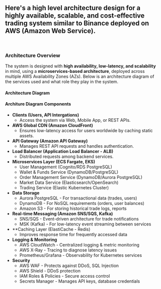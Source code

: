 ## Here's a high level architecture design for a highly available, scalable, and cost-effective trading system similar to Binance deployed on AWS (Amazon Web Service).
<br>

### Architecture Overview
The system is designed with **high availability, low-latency, and scalability** in mind, using a **microservices-based architecture**, deployed across multiple AWS Availability Zones (AZs). Below is an architecture diagram of the services used and what role they play in the system.

#### Architecture Diagram

#### Architure Diagram Components
- **Clients (Users, API Intergations)**
  - Access the system via Web, Mobile App, or REST APIs.
- **AWS Global CDN (Amazon CloudFront)**
  - Ensures low-latency access for users worldwide by caching static assets.
- **API Gateway (Amazon API Gateway)**
  - Manages REST API requests and handles authentication.
- **Load Balancer (Application Load Balancer - ALB)**
  - Distributed requests among backend services.
- **Microservices Layer (ECS Fargate, EKS)**
  - User Management (Cognito/RDS PostgreSQL)
  - Wallet & Funds Service (DynamoDB/PostgreSQL)
  - Order Management Service (DynamoDB/Aurora PostgreSQL)
  - Market Data Service (Elasticsearch/OpenSearch)
  - Trading Service (Elastic Kubernetes Cluster)
- **Data Storage**
  - Aurora PostgreSQL - For transactional data (trades, users)
  - DynamoDB - For NoSQL requirements (orders, user balances)
  - Amazon S3 - For storing historical trade logs, reports
- **Real-time Messaging (Amazon SNS/SQS, Kafka)**
  - SNS/SQS - Event-driven architecture for trade notifications
  - MSK (Kafka) - For low-latency event streaming between services
- **Caching Layer (ElastiCache - Redis)
  - Improves response time for frequently accessed data
- **Logging & Monitoring**
  - AWS CloudWatch - Centralized logging & metric monitoring
  - AWS X-Ray - Tracing to diagnose latency issues
  - Prometheus/Grafana - Observability for Kubernetes services
- **Security**
  - AWS WAF - Protects against DDoS, SQL Injection
  - AWS Shield - DDoS protection
  - IAM Roles & Policies - Secure access control
  - Secrets Manager - Manages API keys, database credentials

